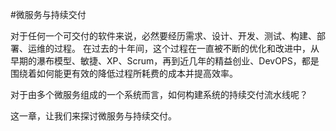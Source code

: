 #微服务与持续交付

对于任何一个可交付的软件来说，必然要经历需求、设计、开发、测试、构建、部署、运维的过程。
在过去的十年间，这个过程在一直被不断的优化和改进中，从早期的瀑布模型、敏捷、XP、Scrum，再到近几年的精益创业、DevOPS，都是围绕着如何能更有效的降低过程所耗费的成本并提高效率。

对于由多个微服务组成的一个系统而言，如何构建系统的持续交付流水线呢？

这一章，让我们来探讨微服务与持续交付。
